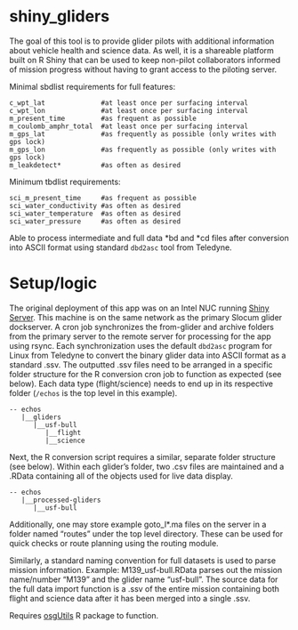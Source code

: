 
<!-- README.md is generated from README.Rmd. Please edit that file -->

# shiny_gliders

<!-- badges: start -->
<!-- badges: end -->

The goal of this tool is to provide glider pilots with additional
information about vehicle health and science data. As well, it is a
shareable platform built on R Shiny that can be used to keep non-pilot
collaborators informed of mission progress without having to grant
access to the piloting server.

Minimal sbdlist requirements for full features:

    c_wpt_lat              #at least once per surfacing interval
    c_wpt_lon              #at least once per surfacing interval
    m_present_time         #as frequent as possible
    m_coulomb_amphr_total  #at least once per surfacing interval
    m_gps_lat              #as frequently as possible (only writes with gps lock)
    m_gps_lon              #as frequently as possible (only writes with gps lock)
    m_leakdetect*          #as often as desired

Minimum tbdlist requirements:

    sci_m_present_time     #as frequent as possible
    sci_water_conductivity #as often as desired
    sci_water_temperature  #as often as desired
    sci_water_pressure     #as often as desired

Able to process intermediate and full data \*bd and \*cd files after
conversion into ASCII format using standard `dbd2asc` tool from
Teledyne.

# Setup/logic

The original deployment of this app was on an Intel NUC running [Shiny
Server](https://posit.co/products/open-source/shiny-server/ "Link to Posit's Shiny Server page").
This machine is on the same network as the primary Slocum glider
dockserver. A cron job synchronizes the from-glider and archive folders
from the primary server to the remote server for processing for the app
using rsync. Each synchronization uses the default `dbd2asc` program for
Linux from Teledyne to convert the binary glider data into ASCII format
as a standard .ssv. The outputted .ssv files need to be arranged in a
specific folder structure for the R conversion cron job to function as
expected (see below). Each data type (flight/science) needs to end up in
its respective folder (`/echos` is the top level in this example).

    -- echos
       |__gliders
          |__usf-bull
             |__flight
             |__science

Next, the R conversion script requires a similar, separate folder
structure (see below). Within each glider’s folder, two .csv files are
maintained and a .RData containing all of the objects used for live data
display.

    -- echos
       |__processed-gliders
          |__usf-bull

Additionally, one may store example goto_l\*.ma files on the server in a
folder named “routes” under the top level directory. These can be used
for quick checks or route planning using the routing module.

Similarly, a standard naming convention for full datasets is used to
parse mission information. Example: M139_usf-bull.RData parses out the
mission name/number “M139” and the glider name “usf-bull”. The source
data for the full data import function is a .ssv of the entire mission
containing both flight and science data after it has been merged into a
single .ssv.

Requires [osgUtils](https://github.com/oceanscienceguru/osgUtils) R
package to function.
